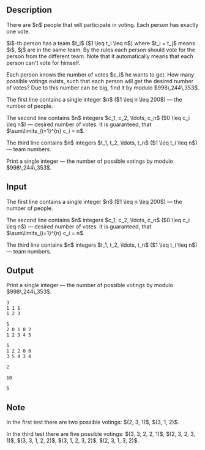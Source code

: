 ## Description

<div><p>There are $n$ people that will participate in voting. Each person has exactly one vote.</p><p>$i$-th person has a team $t_i$ ($1 \leq t_i \leq n$) where $t_i = t_j$ means $i$, $j$ are in the same team. By the rules each person should vote for the person from the different team. Note that it automatically means that each person can't vote for himself.</p><p>Each person knows the number of votes $c_i$ he wants to get. How many possible votings exists, such that each person will get the desired number of votes? Due to this number can be big, find it by modulo $998\,244\,353$.</p></div><div class="input-specification"><p>The first line contains a single integer $n$ ($1 \leq n \leq 200$) — the number of people.</p><p>The second line contains $n$ integers $c_1, c_2, \ldots, c_n$ ($0 \leq c_i \leq n$) — desired number of votes. It is guaranteed, that $\sum\limits_{i=1}^{n} c_i = n$.</p><p>The third line contains $n$ integers $t_1, t_2, \ldots, t_n$ ($1 \leq t_i \leq n$) — team numbers.</p></div><div class="output-specification"><p>Print a single integer — the number of possible votings by modulo $998\,244\,353$.</p></div>

## Input

<p>The first line contains a single integer $n$ ($1 \leq n \leq 200$) — the number of people.</p><p>The second line contains $n$ integers $c_1, c_2, \ldots, c_n$ ($0 \leq c_i \leq n$) — desired number of votes. It is guaranteed, that $\sum\limits_{i=1}^{n} c_i = n$.</p><p>The third line contains $n$ integers $t_1, t_2, \ldots, t_n$ ($1 \leq t_i \leq n$) — team numbers.</p>

## Output

<p>Print a single integer — the number of possible votings by modulo $998\,244\,353$.</p>





```input1
3
1 1 1
1 2 3
```




```input2
5
2 0 1 0 2
1 2 3 4 5
```




```input3
5
1 2 2 0 0
3 5 4 3 4
```




```output1
2
```




```output2
10
```




```output3
5
```



## Note

<p>In the first test there are two possible votings: $(2, 3, 1)$, $(3, 1, 2)$.</p><p>In the third test there are five possible votings: $(3, 3, 2, 2, 1)$, $(2, 3, 2, 3, 1)$, $(3, 3, 1, 2, 2)$, $(3, 1, 2, 3, 2)$, $(2, 3, 1, 3, 2)$.</p>
